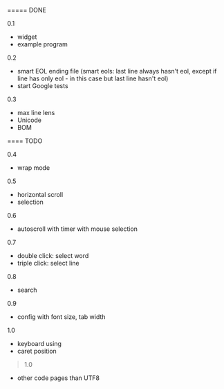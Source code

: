 ===== DONE

0.1
- widget
- example program

0.2
- smart EOL ending file
  (smart eols: last line always hasn't eol, except
  if line has only eol - in this case but last line
  hasn't eol)
- start Google tests

0.3
- max line lens 
- Unicode
- BOM

==== TODO

0.4
- wrap mode

0.5
- horizontal scroll
- selection

0.6
- autoscroll with timer with mouse selection

0.7
- double click: select word
- triple click: select line
 
0.8
- search

0.9
- config with font size, tab width

1.0
- keyboard using
- caret position
 
> 1.0
- other code pages than UTF8